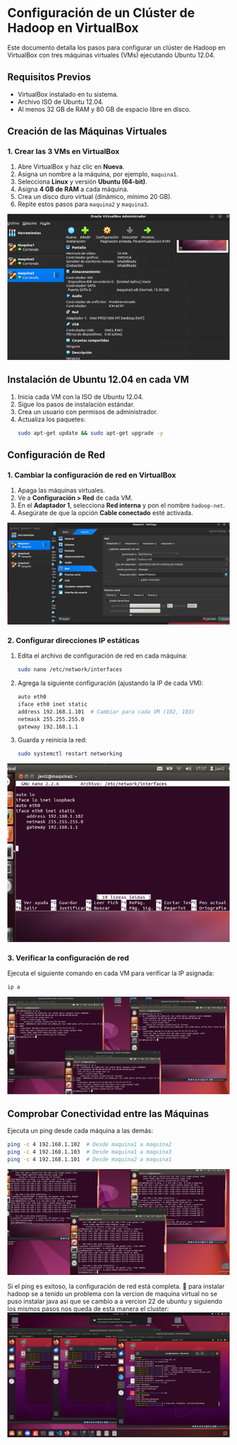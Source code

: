 # Configuración de un Clúster de Hadoop en VirtualBox

Este documento detalla los pasos para configurar un clúster de Hadoop en VirtualBox con tres máquinas virtuales (VMs) ejecutando Ubuntu 12.04.

## Requisitos Previos
- VirtualBox instalado en tu sistema.
- Archivo ISO de Ubuntu 12.04.
- Al menos 32 GB de RAM y 80 GB de espacio libre en disco.

## Creación de las Máquinas Virtuales
### 1. Crear las 3 VMs en VirtualBox
1. Abre VirtualBox y haz clic en **Nueva**.
2. Asigna un nombre a la máquina, por ejemplo, `maquina1`.
3. Selecciona **Linux** y versión **Ubuntu (64-bit)**.
4. Asigna **4 GB de RAM** a cada máquina.
5. Crea un disco duro virtual (dinámico, mínimo 20 GB).
6. Repite estos pasos para `maquina2` y `maquina3`.


![Cantidad elementos](Imagenes/MaquinV3.png)

## Instalación de Ubuntu 12.04 en cada VM
1. Inicia cada VM con la ISO de Ubuntu 12.04.
2. Sigue los pasos de instalación estándar.
3. Crea un usuario con permisos de administrador.
4. Actualiza los paquetes:
   ```bash
   sudo apt-get update && sudo apt-get upgrade -y
   ```

## Configuración de Red
### 1. Cambiar la configuración de red en VirtualBox
1. Apaga las máquinas virtuales.
2. Ve a **Configuración > Red** de cada VM.
3. En el **Adaptador 1**, selecciona **Red interna** y pon el nombre `hadoop-net`.
4. Asegúrate de que la opción **Cable conectado** esté activada.

![Cantidad elementos](Imagenes/MaquinRed.png)

### 2. Configurar direcciones IP estáticas
1. Edita el archivo de configuración de red en cada máquina:
   ```bash
   sudo nano /etc/network/interfaces
   ```
2. Agrega la siguiente configuración (ajustando la IP de cada VM):
   ```bash
   auto eth0
   iface eth0 inet static
   address 192.168.1.101  # Cambiar para cada VM (102, 103)
   netmask 255.255.255.0
   gateway 192.168.1.1
   ```
3. Guarda y reinicia la red:
   ```bash
   sudo systemctl restart networking
   ```

![Cantidad elementos](Imagenes/interNetw.png)

### 3. Verificar la configuración de red
Ejecuta el siguiente comando en cada VM para verificar la IP asignada:
```bash
ip a
```
![Cantidad elementos](Imagenes/ip_a.png)

## Comprobar Conectividad entre las Máquinas
Ejecuta un ping desde cada máquina a las demás:
```bash
ping -c 4 192.168.1.102  # Desde maquina1 a maquina2
ping -c 4 192.168.1.103  # Desde maquina1 a maquina3
ping -c 4 192.168.1.101  # Desde maquina2 a maquina1
```
![Cantidad elementos](Imagenes/conexxion.png)

Si el ping es exitoso, la configuración de red está completa. 🚀
para instalar hadoop se a tenido un problema con la vercion de maquina virtual no se puso instalar java asi que se cambio a a vercion 22 de ubuntu y siguiendo los mismos pasos nos queda de esta manera el cluster:
![Cantidad elementos](Imagenes/cluster_Final.png)
